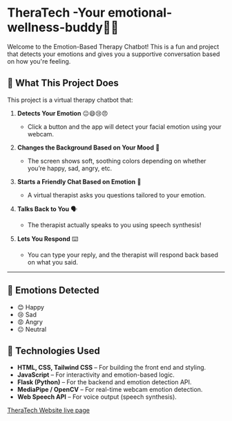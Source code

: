 # TheraTech -Your emotional-wellness-buddy💬🙂

Welcome to the Emotion-Based Therapy Chatbot! This is a fun and project that detects your emotions and gives you a supportive conversation based on how you're feeling.

## 🌟 What This Project Does

This project is a virtual therapy chatbot that:

1. **Detects Your Emotion** 😐😄😢😠  
   - Click a button and the app will detect your facial emotion using your webcam.

2. **Changes the Background Based on Your Mood** 🎨  
   - The screen shows soft, soothing colors depending on whether you’re happy, sad, angry, etc.

3. **Starts a Friendly Chat Based on Emotion** 💬  
   - A virtual therapist asks you questions tailored to your emotion.

4. **Talks Back to You** 🗣️  
   - The therapist actually speaks to you using speech synthesis!

5. **Lets You Respond** ⌨️  
   - You can type your reply, and the therapist will respond back based on what you said.
---

## 📸 Emotions Detected

- 😊 Happy  
- 😢 Sad  
- 😡 Angry  
- 😐 Neutral

## 🧠 Technologies Used

- **HTML, CSS, Tailwind CSS** – For building the front end and styling.
- **JavaScript** – For interactivity and emotion-based logic.
- **Flask (Python)** – For the backend and emotion detection API.
- **MediaPipe / OpenCV** – For real-time webcam emotion detection.
- **Web Speech API** – For voice output (speech synthesis).

[TheraTech Website live page](http://127.0.0.1:5500/)

